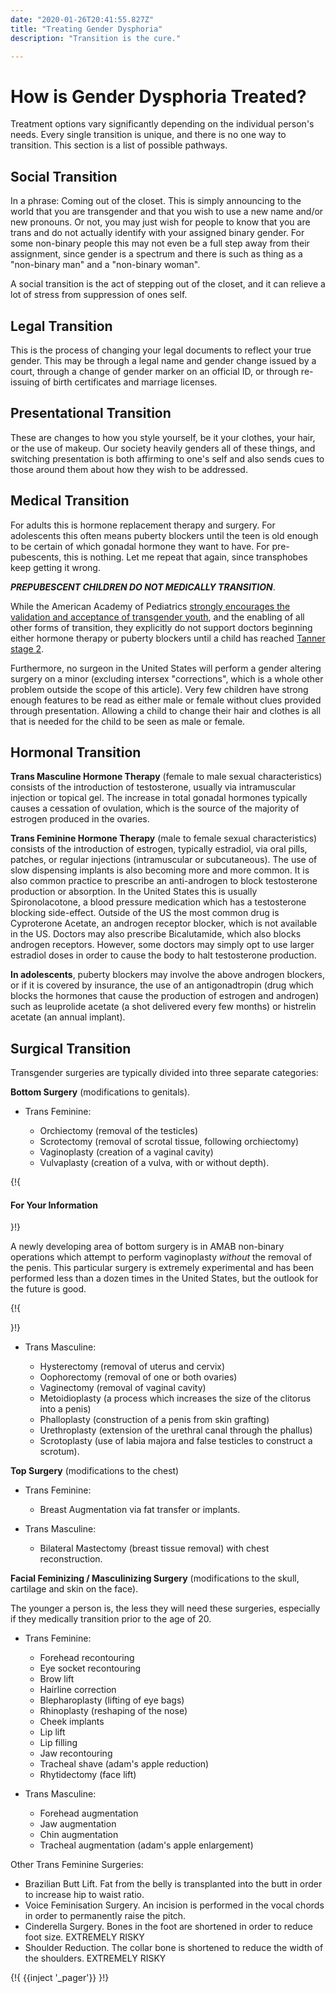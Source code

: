 ```yaml
---
date: "2020-01-26T20:41:55.827Z"
title: "Treating Gender Dysphoria"
description: "Transition is the cure."

---
```


# How is Gender Dysphoria Treated?

Treatment options vary significantly depending on the individual person's needs. Every single transition is unique, and there is no one way to transition. This section is a list of possible pathways.

## Social Transition

In a phrase: Coming out of the closet. This is simply announcing to the world that you are transgender and that you wish to use a new name and/or new pronouns. Or not, you may just wish for people to know that you are trans and do not actually identify with your assigned binary gender. For some non-binary people this may not even be a full step away from their assignment, since gender is a spectrum and there is such as thing as a "non-binary man" and a "non-binary woman".

A social transition is the act of stepping out of the closet, and it can relieve a lot of stress from suppression of ones self.

## Legal Transition

This is the process of changing your legal documents to reflect your true gender. This may be through a legal name and gender change issued by a court, through a change of gender marker on an official ID, or through re-issuing of birth certificates and marriage licenses.

## Presentational Transition

These are changes to how you style yourself, be it your clothes, your hair, or the use of makeup. Our society heavily genders all of these things, and switching presentation is both affirming to one's self and also sends cues to those around them about how they wish to be addressed.

## Medical Transition

For adults this is hormone replacement therapy and surgery. For adolescents this often means puberty blockers until the teen is old enough to be certain of which gonadal hormone they want to have. For pre-pubescents, this is nothing. Let me repeat that again, since transphobes keep getting it wrong.

***PREPUBESCENT CHILDREN DO NOT MEDICALLY TRANSITION***.

While the American Academy of Pediatrics [strongly encourages the validation and acceptance of transgender youth](https://pediatrics.aappublications.org/content/pediatrics/early/2018/09/13/peds.2018-2162.full.pdf), and the enabling of all other forms of transition, they explicitly do not support doctors beginning either hormone therapy or puberty blockers until a child has reached [Tanner stage 2](https://en.wikipedia.org/wiki/Tanner_scale).

Furthermore, no surgeon in the United States will perform a gender altering surgery on a minor (excluding intersex "corrections", which is a whole other problem outside the scope of this article). Very few children have strong enough features to be read as either male or female without clues provided through presentation. Allowing a child to change their hair and clothes is all that is needed for the child to be seen as male or female.

## Hormonal Transition

**Trans Masculine Hormone Therapy** (female to male sexual characteristics) consists of the introduction of testosterone, usually via intramuscular injection or topical gel. The increase in total gonadal hormones typically causes a cessation of ovulation, which is the source of the majority of estrogen produced in the ovaries.

**Trans Feminine Hormone Therapy** (male to female sexual characteristics) consists of the introduction of estrogen, typically estradiol, via oral pills, patches, or regular injections (intramuscular or subcutaneous). The use of slow dispensing implants is also becoming more and more common. It is also common practice to prescribe an anti-androgen to block testosterone production or absorption. In the United States this is usually Spironolacotone, a blood pressure medication which has a testosterone blocking side-effect. Outside of the US the most common drug is Cyproterone Acetate, an androgen receptor blocker, which is not available in the US. Doctors may also prescribe Bicalutamide, which also blocks androgen receptors. However, some doctors may simply opt to use larger estradiol doses in order to cause the body to halt testosterone production.

**In adolescents**, puberty blockers may involve the above androgen blockers, or if it is covered by insurance, the use of an antigonadtropin (drug which blocks the hormones that cause the production of estrogen and androgen) such as leuprolide acetate (a shot delivered every few months) or histrelin acetate (an annual implant).

## Surgical Transition

Transgender surgeries are typically divided into three separate categories:

**Bottom Surgery** (modifications to genitals).

- Trans Feminine:

  - Orchiectomy (removal of the testicles)
  - Scrotectomy (removal of scrotal tissue, following orchiectomy)
  - Vaginoplasty (creation of a vaginal cavity)
  - Vulvaplasty (creation of a vulva, with or without depth).

{!{ <div class="gutter"><div class="card"><div class="card-body"><h4 class="card-title">For Your Information</h4> }!}

A newly developing area of bottom surgery is in AMAB non-binary operations which attempt to perform vaginoplasty *without* the removal of the penis. This particular surgery is extremely experimental and has been performed less than a dozen times in the United States, but the outlook for the future is good.

{!{ </div></div></div> }!}

- Trans Masculine:

  - Hysterectomy (removal of uterus and cervix)
  - Oophorectomy (removal of one or both ovaries)
  - Vaginectomy (removal of vaginal cavity)
  - Metoidioplasty (a process which increases the size of the clitorus into a penis)
  - Phalloplasty (construction of a penis from skin grafting)
  - Urethroplasty (extension of the urethral canal through the phallus)
  - Scrotoplasty (use of labia majora and false testicles to construct a scrotum).

**Top Surgery** (modifications to the chest)

- Trans Feminine:
  
  - Breast Augmentation via fat transfer or implants.

- Trans Masculine:

  - Bilateral Mastectomy (breast tissue removal) with chest reconstruction.

**Facial Feminizing / Masculinizing Surgery** (modifications to the skull, cartilage and skin on the face).

  The younger a person is, the less they will need these surgeries, especially if they medically transition prior to the age of 20.

- Trans Feminine:

  - Forehead recontouring
  - Eye socket recontouring
  - Brow lift
  - Hairline correction
  - Blepharoplasty (lifting of eye bags)
  - Rhinoplasty (reshaping of the nose)
  - Cheek implants
  - Lip lift
  - Lip filling
  - Jaw recontouring
  - Tracheal shave (adam's apple reduction)
  - Rhytidectomy (face lift)

- Trans Masculine:

  - Forehead augmentation
  - Jaw augmentation
  - Chin augmentation
  - Tracheal augmentation (adam's apple enlargement)

Other Trans Feminine Surgeries:

- Brazilian Butt Lift. Fat from the belly is transplanted into the butt in order to increase hip to waist ratio.
- Voice Feminisation Surgery. An incision is performed in the vocal chords in order to permanently raise the pitch.
- Cinderella Surgery. Bones in the foot are shortened in order to reduce foot size. EXTREMELY RISKY
- Shoulder Reduction. The collar bone is shortened to reduce the width of the shoulders. EXTREMELY RISKY


{!{ {{inject '_pager'}} }!}
